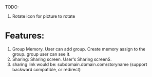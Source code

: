 TODO:

1. Rotate icon for picture to rotate

# Features:

1. Group Memory. User can add group. Create memory assign to the group. group user can see it.
2. Sharing: Sharing screen. User's Sharing screenS.
3. sharing link would be: subdomain.domain.com/storyname (support backward compatible, or redirect)
